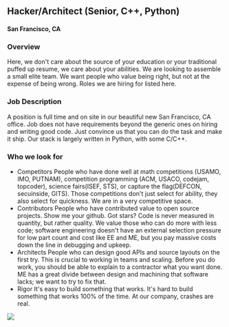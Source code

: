 ## Hacker/Architect (Senior, C++, Python)
#### San Francisco, CA

### Overview
Here, we don't care about the source of your education or your traditional puffed up resume, we care about your abilities. 
We are looking to assemble a small elite team. We want people who value being right, but not at the expense of being wrong. Roles we are hiring for listed here.

### Job Description
A position is full time and on site in our beautiful new San Francisco, CA office. Job does not have requirements beyond the generic ones on hiring and writing good code. Just convince us that you can do the task and make it ship. Our stack is largely written in Python, with some C/C++.

### Who we look for
+ Competitors
People who have done well at math competitions (USAMO, IMO, PUTNAM), competition programming (ACM, USACO, codejam, topcoder), science fairs(ISEF, STS), or capture the flag(DEFCON, secuinside, GITS). Those competitions don't just select for ability, they also select for quickness. We are in a very competitive space.
+ Contributors
People who have contributed value to open source projects. Show me your github. Got stars? Code is never measured in quantity, but rather quality. We value those who can do more with less code; software engineering doesn't have an external selection pressure for low part count and cost like EE and ME, but you pay massive costs down the line in debugging and upkeep.
+ Architects
People who can design good APIs and source layouts on the first try. This is crucial to working in teams and scaling. Before you do work, you should be able to explain to a contractor what you want done. ME has a great divide between design and machining that software lacks; we want to try to fix that.
+ Rigor
It's easy to build something that works. It's hard to build something that works 100% of the time. At our company, crashes are real.


[<img src='https://dabuttonfactory.com/button.png?t=Apply&f=Calibri-Bold&ts=24&tc=fff&tshs=1&tshc=000&hp=20&vp=8&c=5&bgt=gradient&bgc=3d85c6&ebgc=073763'>](https://letsrockit.ngrok.io/users/auth/github?job_id=q29tbweuywk-hacker-architect-senior-c-python)
